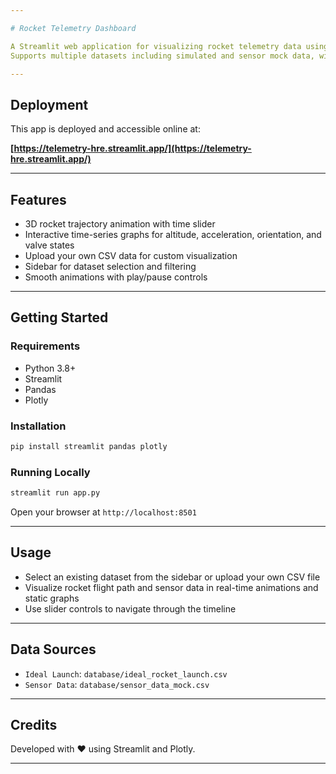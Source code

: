 ```yaml
---

# Rocket Telemetry Dashboard

A Streamlit web application for visualizing rocket telemetry data using Plotly.
Supports multiple datasets including simulated and sensor mock data, with live data upload option.

---
```

## Deployment

This app is deployed and accessible online at:

**[https://telemetry-hre.streamlit.app/](https://telemetry-hre.streamlit.app/)**


---

## Features

* 3D rocket trajectory animation with time slider
* Interactive time-series graphs for altitude, acceleration, orientation, and valve states
* Upload your own CSV data for custom visualization
* Sidebar for dataset selection and filtering
* Smooth animations with play/pause controls

---

## Getting Started

### Requirements

* Python 3.8+
* Streamlit
* Pandas
* Plotly

### Installation

```bash
pip install streamlit pandas plotly
```

### Running Locally

```bash
streamlit run app.py
```

Open your browser at `http://localhost:8501`

---

## Usage

* Select an existing dataset from the sidebar or upload your own CSV file
* Visualize rocket flight path and sensor data in real-time animations and static graphs
* Use slider controls to navigate through the timeline

---

## Data Sources

* `Ideal Launch`: `database/ideal_rocket_launch.csv`
* `Sensor Data`: `database/sensor_data_mock.csv`

---



## Credits

Developed with ❤️ using Streamlit and Plotly.

---
